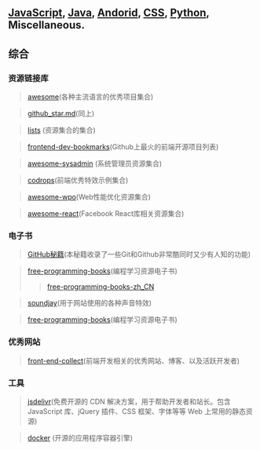 ## [JavaScript](README.md), [Java](bookmark-java.md), [Andorid](bookmark-andorid.md), [CSS](bookmark-css.md), [Python](bookmark-pyton.md), Miscellaneous.

## 综合

### 资源链接库
>[awesome](https://github.com/sindresorhus/awesome)(各种主流语言的优秀项目集合)

>[github_star.md](https://github.com/Tairy/Social-Networking-Analysis/blob/master/github/github_star.md)(同上)

>[lists](https://github.com/jnv/lists) (资源集合的集合)

>[frontend-dev-bookmarks](https://github.com/dypsilon/frontend-dev-bookmarks)(Github上最火的前端开源项目列表)

>[awesome-sysadmin](https://github.com/kahun/awesome-sysadmin) (系统管理员资源集合)

>[codrops](https://github.com/codrops)(前端优秀特效示例集合)

>[awesome-wpo](https://github.com/davidsonfellipe/awesome-wpo)(Web性能优化资源集合)

>[awesome-react](https://github.com/enaqx/awesome-react)(Facebook React库相关资源集合)

### 电子书
>[GitHub秘籍](https://github.com/tiimgreen/github-cheat-sheet/blob/master/README.zh-cn.md)(本秘籍收录了一些Git和Github非常酷同时又少有人知的功能)

>[free-programming-books](https://github.com/vhf/free-programming-books)(编程学习资源电子书)
>>[free-programming-books-zh_CN](https://github.com/justjavac/free-programming-books-zh_CN)

>[soundjay](http://www.soundjay.com)(用于网站使用的各种声音特效)

>[free-programming-books](https://github.com/vhf/free-programming-books)(编程学习资源电子书)

### 优秀网站
>[front-end-collect](https://github.com/foru17/front-end-collect)(前端开发相关的优秀网站、博客、以及活跃开发者)

### 工具
>[jsdelivr](https://github.com/jsdelivr/jsdelivr)(免费开源的 CDN 解决方案，用于帮助开发者和站长。包含 JavaScript 库、jQuery 插件、CSS 框架、字体等等 Web 上常用的静态资源)

>[docker](https://github.com/docker/docker) (开源的应用程序容器引擎)
